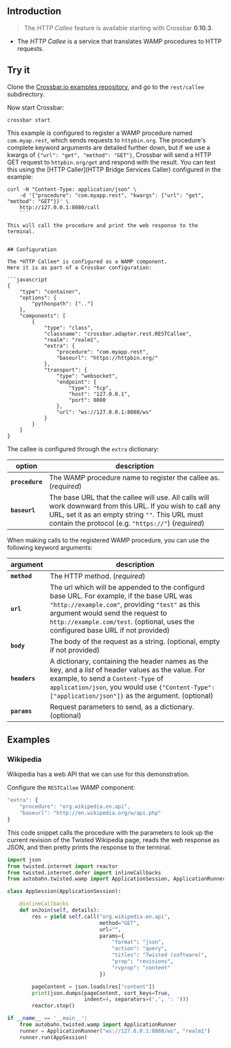 ## Introduction

> The *HTTP Callee* feature is available starting with Crossbar **0.10.3**.

* The *HTTP Callee* is a service that translates WAMP procedures to HTTP requests.


## Try it

Clone the [Crossbar.io examples repository](https://github.com/crossbario/crossbarexamples), and go to the `rest/callee` subdirectory.

Now start Crossbar:

```console
crossbar start
```

This example is configured to register a WAMP procedure named `com.myap.rest`, which sends requests to `httpbin.org`.
The procedure's complete keyword arguments are detailed further down, but if we use a kwargs of `{"url": "get", "method": "GET"}`, Crossbar will send a HTTP GET request to `httpbin.org/get` and respond with the result.
You can test this using the [HTTP Caller](HTTP Bridge Services Caller) configured in the example:

```shell
curl -H "Content-Type: application/json" \
	-d '{"procedure": "com.myapp.rest", "kwargs": {"url": "get", "method": "GET"}}' \
	http://127.0.0.1:8080/call
    ```

This will call the procedure and print the web response to the terminal.


## Configuration

The *HTTP Callee* is configured as a WAMP component.
Here it is as part of a Crossbar configuration:

```javascript
{
    "type": "container",
    "options": {
        "pythonpath": [".."]
    },
    "components": [
        {
            "type": "class",
            "classname": "crossbar.adapter.rest.RESTCallee",
            "realm": "realm1",
            "extra": {
                "procedure": "com.myapp.rest",
                "baseurl": "https://httpbin.org/"
            },
            "transport": {
                "type": "websocket",
                "endpoint": {
                    "type": "tcp",
                    "host": "127.0.0.1",
                    "port": 8080
                },
                "url": "ws://127.0.0.1:8080/ws"
            }
        }
    ]
}
```

The callee is configured through the `extra` dictionary:

option | description
---|---
**`procedure`** | The WAMP procedure name to register the callee as. (*required*)
**`baseurl`** | The base URL that the callee will use. All calls will work downward from this URL. If you wish to call any URL, set it as an empty string `""`. This URL must contain the protocol (e.g. `"https://"`) (*required*)

When making calls to the registered WAMP procedure, you can use the following keyword arguments:

argument | description
---|---
**`method`** | The HTTP method. (*required*)
**`url`** | The url which will be appended to the configurd base URL. For example, if the base URL was `"http://example.com"`, providing `"test"` as this argument would send the request to `http://example.com/test`. (optional, uses the configured base URL if not provided)
**`body`** | The body of the request as a string. (optional, empty if not provided)
**`headers`** | A dictionary, containing the header names as the key, and a *list* of header values as the value. For example, to send a `Content-Type` of `application/json`, you would use `{"Content-Type": ["application/json"]}` as the argument. (optional)
**`params`** | Request parameters to send, as a dictionary. (optional)


## Examples

### Wikipedia

Wikipedia has a web API that we can use for this demonstration.

Configure the `RESTCallee` WAMP component:

```javascript
"extra": {
    "procedure": "org.wikipedia.en.api",
    "baseurl": "http://en.wikipedia.org/w/api.php"
}
````

This code snippet calls the procedure with the parameters to look up the current revision of the Twisted Wikipedia page, reads the web response as JSON, and then pretty prints the response to the terminal.

```python
import json
from twisted.internet import reactor
from twisted.internet.defer import inlineCallbacks
from autobahn.twisted.wamp import ApplicationSession, ApplicationRunner

class AppSession(ApplicationSession):

    @inlineCallbacks
    def onJoin(self, details):
        res = yield self.call("org.wikipedia.en.api",
                              method="GET",
                              url="",
                              params={
                                  "format": "json",
                                  "action": "query",
                                  "titles": "Twisted (software)",
                                  "prop": "revisions",
                                  "rvprop": "content"
                              })

        pageContent = json.loads(res["content"])
        print(json.dumps(pageContent, sort_keys=True,
                         indent=4, separators=(',', ': ')))
        reactor.stop()

if __name__ == '__main__':
    from autobahn.twisted.wamp import ApplicationRunner
    runner = ApplicationRunner("ws://127.0.0.1:8080/ws", "realm1")
    runner.run(AppSession)
```
